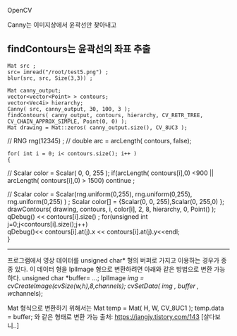 OpenCV 

Canny는 이미지상에서 윤곽선만 찾아내고

findContours는 윤곽선의 좌표 추출
--- 
    Mat src ;
    src= imread("/root/test5.png") ;
    blur(src, src, Size(3,3)) ;

    Mat canny_output;
    vector<vector<Point> > contours;
    vector<Vec4i> hierarchy;
    Canny( src, canny_output, 30, 100, 3 );
    findContours( canny_output, contours, hierarchy, CV_RETR_TREE, CV_CHAIN_APPROX_SIMPLE, Point(0, 0) );
    Mat drawing = Mat::zeros( canny_output.size(), CV_8UC3 );
//    RNG rng(12345) ;
//    double arc = arcLength( contours, false);

    for( int i = 0; i< contours.size(); i++ )
    {
//      Scalar color = Scalar( 0, 0, 255 );
        if(arcLength( contours[i],0) <900 || arcLength( contours[i],0) > 1500)
            continue ;

//        Scalar color = Scalar(rng.uniform(0,255), rng.uniform(0,255), rng.uniform(0,255) ) ;
        Scalar color[] = {Scalar(0, 0, 255),Scalar(0, 255,0) };
        drawContours( drawing, contours, i, color[i], 2, 8, hierarchy, 0, Point() );
        qDebug() << contours[i].size() ;
        for(unsigned int j=0;j<contours[i].size();j++)        
            qDebug()<< contours[i].at(j).x << contours[i].at(j).y<<endl;         
    }


--- 
프로그램에서 영상 데이터를 unsigned char* 형의 버퍼로 가지고 이용하는 경우가 종종 있다.
이 데이터 형을 IplImage 형으로 변환하려면 아래와 같은 방법으로 변환 가능하다.
unsigned char *buffer= ...;
IplImage *img = cvCreateImage(cvSize(w,h),8,channels);
cvSetData( img , buffer , w*channels);

Mat 형식으로 변환하기 위해서는 
Mat temp = Mat( H, W, CV_8UC1 );
temp.data = buffer;
와 같은 형태로 변환 가능
출처: https://jangjy.tistory.com/143 [살다보니..]
